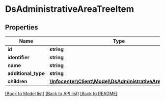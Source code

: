 # DsAdministrativeAreaTreeItem

## Properties
Name | Type | Description | Notes
------------ | ------------- | ------------- | -------------
**id** | **string** |  | [optional] 
**identifier** | **string** |  | [optional] 
**name** | **string** |  | [optional] 
**additional_type** | **string** |  | [optional] 
**children** | [**\Infocenter\Client\Model\DsAdministrativeAreaTreeItem[]**](DsAdministrativeAreaTreeItem.md) |  | [optional] 

[[Back to Model list]](../../README.md#documentation-for-models) [[Back to API list]](../../README.md#documentation-for-api-endpoints) [[Back to README]](../../README.md)

